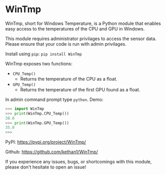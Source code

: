 # WinTmp

WinTmp, short for Windows Temperature, is a Python module that enables easy access to the temperatures of the CPU and GPU in Windows. 

This module requires administrator privilages to access the sensor data. Please ensure that your code is run with admin privilages.

Install using `pip`:
`pip install WinTmp`

WinTmp exposes two functions:
 - `CPU_Temp()`
   - Returns the temperature of the CPU as a float.
 - `GPU_Temp()`
   - Returns the temperature of the first GPU found as a float. 

In admin command prompt type `python`.
Demo:

```python
>>> import WinTmp
>>> print(WinTmp.CPU_Temp())
38.0
>>> print(WinTmp.GPU_Temp())
35.0
>>>
```

PyPI: https://pypi.org/project/WinTmp/

Github: https://github.com/kethan1/WinTmp/

If you experience any issues, bugs, or shortcomings with this module, please don't hesitate to open an issue!
